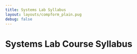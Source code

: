 ```yaml
---
title: Systems Lab Syllabus
layout: layouts/compform_plain.pug
debug: false
---
```


# Systems Lab Course Syllabus

